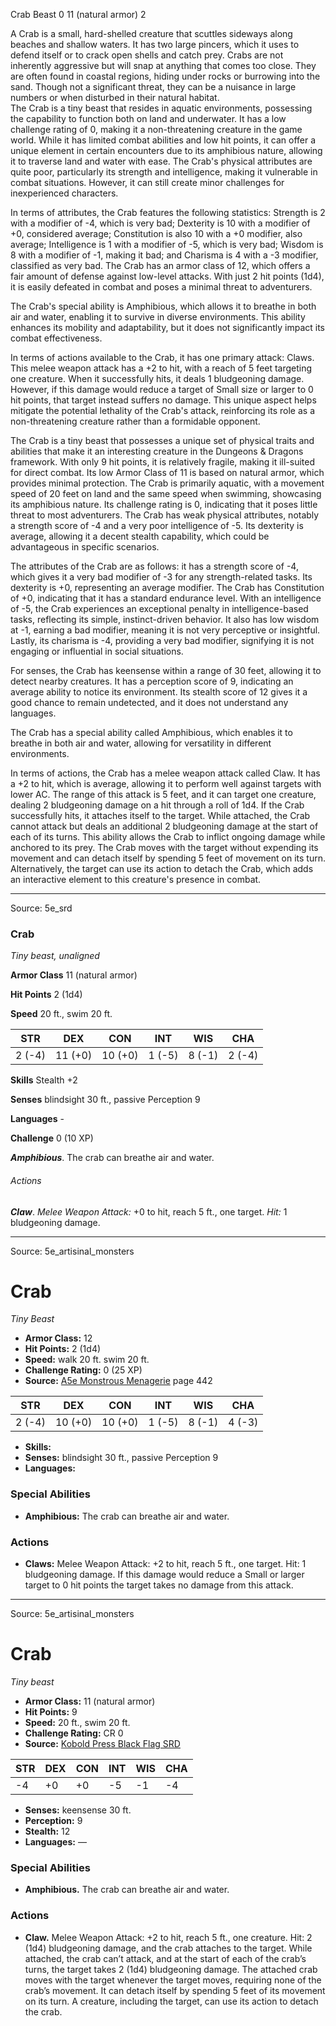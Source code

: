<MonsterName/>Crab</MonsterName>
<CreatureType/>Beast</CreatureType>
<CR/>0</CR>
<AC/>11 (natural armor)</AC>
<HP/>2</HP>
<summary>A Crab is a small, hard-shelled creature that scuttles sideways along beaches and shallow waters. It has two large pincers, which it uses to defend itself or to crack open shells and catch prey. Crabs are not inherently aggressive but will snap at anything that comes too close. They are often found in coastal regions, hiding under rocks or burrowing into the sand. Though not a significant threat, they can be a nuisance in large numbers or when disturbed in their natural habitat.</summary>

<summary>The Crab is a tiny beast that resides in aquatic environments, possessing the capability to function both on land and underwater. It has a low challenge rating of 0, making it a non-threatening creature in the game world. While it has limited combat abilities and low hit points, it can offer a unique element in certain encounters due to its amphibious nature, allowing it to traverse land and water with ease. The Crab's physical attributes are quite poor, particularly its strength and intelligence, making it vulnerable in combat situations. However, it can still create minor challenges for inexperienced characters.</summary>

<detail>

In terms of attributes, the Crab features the following statistics: Strength is 2 with a modifier of -4, which is very bad; Dexterity is 10 with a modifier of +0, considered average; Constitution is also 10 with a +0 modifier, also average; Intelligence is 1 with a modifier of -5, which is very bad; Wisdom is 8 with a modifier of -1, making it bad; and Charisma is 4 with a -3 modifier, classified as very bad. The Crab has an armor class of 12, which offers a fair amount of defense against low-level attacks. With just 2 hit points (1d4), it is easily defeated in combat and poses a minimal threat to adventurers.

The Crab's special ability is Amphibious, which allows it to breathe in both air and water, enabling it to survive in diverse environments. This ability enhances its mobility and adaptability, but it does not significantly impact its combat effectiveness.

In terms of actions available to the Crab, it has one primary attack: Claws. This melee weapon attack has a +2 to hit, with a reach of 5 feet targeting one creature. When it successfully hits, it deals 1 bludgeoning damage. However, if this damage would reduce a target of Small size or larger to 0 hit points, that target instead suffers no damage. This unique aspect helps mitigate the potential lethality of the Crab's attack, reinforcing its role as a non-threatening creature rather than a formidable opponent.

The Crab is a tiny beast that possesses a unique set of physical traits and abilities that make it an interesting creature in the Dungeons & Dragons framework. With only 9 hit points, it is relatively fragile, making it ill-suited for direct combat. Its low Armor Class of 11 is based on natural armor, which provides minimal protection. The Crab is primarily aquatic, with a movement speed of 20 feet on land and the same speed when swimming, showcasing its amphibious nature. Its challenge rating is 0, indicating that it poses little threat to most adventurers. The Crab has weak physical attributes, notably a strength score of -4 and a very poor intelligence of -5. Its dexterity is average, allowing it a decent stealth capability, which could be advantageous in specific scenarios.

The attributes of the Crab are as follows: it has a strength score of -4, which gives it a very bad modifier of -3 for any strength-related tasks. Its dexterity is +0, representing an average modifier. The Crab has Constitution of +0, indicating that it has a standard endurance level. With an intelligence of -5, the Crab experiences an exceptional penalty in intelligence-based tasks, reflecting its simple, instinct-driven behavior. It also has low wisdom at -1, earning a bad modifier, meaning it is not very perceptive or insightful. Lastly, its charisma is -4, providing a very bad modifier, signifying it is not engaging or influential in social situations.

For senses, the Crab has keensense within a range of 30 feet, allowing it to detect nearby creatures. It has a perception score of 9, indicating an average ability to notice its environment. Its stealth score of 12 gives it a good chance to remain undetected, and it does not understand any languages.

The Crab has a special ability called Amphibious, which enables it to breathe in both air and water, allowing for versatility in different environments.

In terms of actions, the Crab has a melee weapon attack called Claw. It has a +2 to hit, which is average, allowing it to perform well against targets with lower AC. The range of this attack is 5 feet, and it can target one creature, dealing 2 bludgeoning damage on a hit through a roll of 1d4. If the Crab successfully hits, it attaches itself to the target. While attached, the Crab cannot attack but deals an additional 2 bludgeoning damage at the start of each of its turns. This ability allows the Crab to inflict ongoing damage while anchored to its prey. The Crab moves with the target without expending its movement and can detach itself by spending 5 feet of movement on its turn. Alternatively, the target can use its action to detach the Crab, which adds an interactive element to this creature's presence in combat.</detail>



---

Source: 5e_srd

### Crab

*Tiny beast, unaligned*

**Armor Class** 11 (natural armor)

**Hit Points** 2 (1d4)

**Speed** 20 ft., swim 20 ft.

| STR    | DEX     | CON     | INT    | WIS    | CHA    |
|--------|---------|---------|--------|--------|--------|
| 2 (-4) | 11 (+0) | 10 (+0) | 1 (-5) | 8 (-1) | 2 (-4) |

**Skills** Stealth +2

**Senses** blindsight 30 ft., passive Perception 9

**Languages** -

**Challenge** 0 (10 XP)

***Amphibious***. The crab can breathe air and water.

###### Actions

***Claw***. *Melee Weapon Attack:* +0 to hit, reach 5 ft., one target. *Hit:* 1 bludgeoning damage.



---

Source: 5e_artisinal_monsters

# Crab

*Tiny* *Beast*

- **Armor Class:** 12
- **Hit Points:** 2 (1d4)
- **Speed:** walk 20 ft. swim 20 ft.
- **Challenge Rating:** 0 (25 XP)
- **Source:** [A5e Monstrous Menagerie](https://enpublishingrpg.com/products/level-up-monstrous-menagerie-a5e) page 442

| STR | DEX | CON | INT | WIS | CHA |
| --- | --- | --- | --- | --- | --- |
| 2 (-4) | 10 (+0) | 10 (+0) | 1 (-5) | 8 (-1) | 4 (-3) |

- **Skills:** 
- **Senses:** blindsight 30 ft., passive Perception 9
- **Languages:** 

### Special Abilities

- **Amphibious:** The crab can breathe air and water.

### Actions

- **Claws:** Melee Weapon Attack: +2 to hit, reach 5 ft., one target. Hit: 1 bludgeoning damage. If this damage would reduce a Small or larger target to 0 hit points  the target takes no damage from this attack.






---

Source: 5e_artisinal_monsters

# Crab

*Tiny beast*

- **Armor Class:** 11 (natural armor)
- **Hit Points:** 9
- **Speed:** 20 ft., swim 20 ft.
- **Challenge Rating:** CR 0
- **Source:** [Kobold Press Black Flag SRD](https://koboldpress.com/black-flag-roleplaying/)

| STR | DEX | CON | INT | WIS | CHA |
| --- | --- | --- | --- | --- | --- |
| -4 | +0 | +0 | -5 | -1 | -4 |

- **Senses:** keensense 30 ft.
- **Perception:** 9
- **Stealth:** 12
- **Languages:** —

### Special Abilities

- **Amphibious.** The crab can breathe air and water.

### Actions

- **Claw.** Melee Weapon Attack: +2 to hit, reach 5 ft., one creature. Hit: 2 (1d4) bludgeoning damage, and the crab attaches to the target. While attached, the crab can’t attack, and at the start of each of the crab’s turns, the target takes 2 (1d4) bludgeoning damage. The attached crab moves with the target whenever the target moves, requiring none of the crab’s movement. It can detach itself by spending 5 feet of its movement on its turn. A creature, including the target, can use its action to detach the crab.



